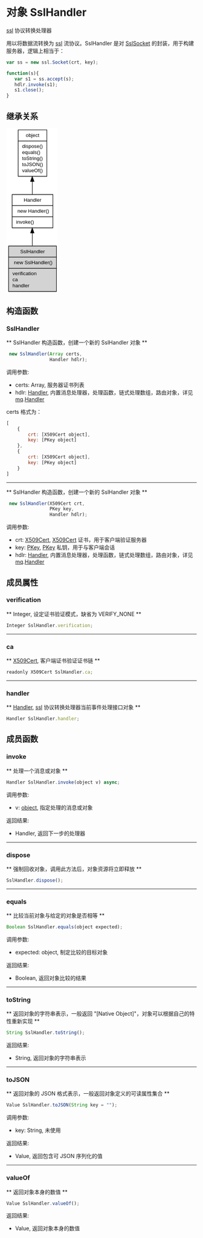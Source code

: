 # 对象 SslHandler
[ssl](../../module/ifs/ssl.md) 协议转换处理器

用以将数据流转换为 [ssl](../../module/ifs/ssl.md) 流协议。SslHandler 是对 [SslSocket](SslSocket.md) 的封装，用于构建服务器，逻辑上相当于：
```JavaScript
var ss = new ssl.Socket(crt, key);

function(s){
   var s1 = ss.accept(s);
   hdlr.invoke(s1);
   s1.close();
}
```

## 继承关系
<div class="inherits"><svg width="103pt" height="328pt" viewBox="0.00 0.00 103.00 328.00" xmlns="http://www.w3.org/2000/svg" xmlns:xlink="http://www.w3.org/1999/xlink">
<g id="graph0" class="graph" transform="scale(1 1) rotate(0) translate(4 324)">
<title>%0</title>
<polygon fill="#ffffff" stroke="transparent" points="-4,4 -4,-324 99,-324 99,4 -4,4"/>
<!-- object -->
<g id="node1" class="node">
<title>object</title>
<g id="a_node1"><a xlink:href="object.md" xlink:title="object">
<polygon fill="#ffffff" stroke="transparent" points="19,-228 19,-320 76,-320 76,-228 19,-228"/>
<polygon fill="none" stroke="#000000" points="19.5,-298 19.5,-320 76.5,-320 76.5,-298 19.5,-298"/>
<text text-anchor="start" x="34.6625" y="-306" font-family="Helvetica,sans-Serif" font-size="10.00" fill="#000000">object</text>
<polygon fill="none" stroke="#000000" points="19.5,-228 19.5,-298 76.5,-298 76.5,-228 19.5,-228"/>
<text text-anchor="start" x="24.5" y="-284" font-family="Helvetica,sans-Serif" font-size="10.00" fill="#000000"> dispose()</text>
<text text-anchor="start" x="24.5" y="-272" font-family="Helvetica,sans-Serif" font-size="10.00" fill="#000000"> equals()</text>
<text text-anchor="start" x="24.5" y="-260" font-family="Helvetica,sans-Serif" font-size="10.00" fill="#000000"> toString()</text>
<text text-anchor="start" x="24.5" y="-248" font-family="Helvetica,sans-Serif" font-size="10.00" fill="#000000"> toJSON()</text>
<text text-anchor="start" x="24.5" y="-236" font-family="Helvetica,sans-Serif" font-size="10.00" fill="#000000"> valueOf()</text>
</a>
</g>
</g>
<!-- Handler -->
<g id="node2" class="node">
<title>Handler</title>
<g id="a_node2"><a xlink:href="Handler.md" xlink:title="Handler">
<polygon fill="#ffffff" stroke="transparent" points="7,-126 7,-192 88,-192 88,-126 7,-126"/>
<polygon fill="none" stroke="#000000" points="7.5,-170 7.5,-192 88.5,-192 88.5,-170 7.5,-170"/>
<text text-anchor="start" x="30.4985" y="-178" font-family="Helvetica,sans-Serif" font-size="10.00" fill="#000000">Handler</text>
<polygon fill="none" stroke="#000000" points="7.5,-148 7.5,-170 88.5,-170 88.5,-148 7.5,-148"/>
<text text-anchor="start" x="12.5" y="-156" font-family="Helvetica,sans-Serif" font-size="10.00" fill="#000000">  new Handler()</text>
<polygon fill="none" stroke="#000000" points="7.5,-126 7.5,-148 88.5,-148 88.5,-126 7.5,-126"/>
<text text-anchor="start" x="12.5" y="-134" font-family="Helvetica,sans-Serif" font-size="10.00" fill="#000000"> invoke()</text>
</a>
</g>
</g>
<!-- object&#45;&gt;Handler -->
<g id="edge1" class="edge">
<title>object-&gt;Handler</title>
<path fill="none" stroke="#000000" d="M47.5,-217.6502C47.5,-208.8735 47.5,-200.0612 47.5,-192.0314"/>
<polygon fill="#000000" stroke="#000000" points="44.0001,-217.8877 47.5,-227.8877 51.0001,-217.8878 44.0001,-217.8877"/>
</g>
<!-- SslHandler -->
<g id="node3" class="node">
<title>SslHandler</title>
<g id="a_node3"><a xlink:title="SslHandler">
<polygon fill="#d3d3d3" stroke="transparent" points="0,0 0,-90 95,-90 95,0 0,0"/>
<polygon fill="none" stroke="#000000" points=".5,-68 .5,-90 95.5,-90 95.5,-68 .5,-68"/>
<text text-anchor="start" x="23.5545" y="-76" font-family="Helvetica,sans-Serif" font-size="10.00" fill="#000000">SslHandler</text>
<polygon fill="none" stroke="#000000" points=".5,-46 .5,-68 95.5,-68 95.5,-46 .5,-46"/>
<text text-anchor="start" x="5.5" y="-54" font-family="Helvetica,sans-Serif" font-size="10.00" fill="#000000">  new SslHandler()</text>
<polygon fill="none" stroke="#000000" points=".5,0 .5,-46 95.5,-46 95.5,0 .5,0"/>
<text text-anchor="start" x="5.5" y="-32" font-family="Helvetica,sans-Serif" font-size="10.00" fill="#000000"> verification</text>
<text text-anchor="start" x="5.5" y="-20" font-family="Helvetica,sans-Serif" font-size="10.00" fill="#000000"> ca</text>
<text text-anchor="start" x="5.5" y="-8" font-family="Helvetica,sans-Serif" font-size="10.00" fill="#000000"> handler</text>
</a>
</g>
</g>
<!-- Handler&#45;&gt;SslHandler -->
<g id="edge2" class="edge">
<title>Handler-&gt;SslHandler</title>
<path fill="none" stroke="#000000" d="M47.5,-115.5605C47.5,-107.3264 47.5,-98.6915 47.5,-90.3987"/>
<polygon fill="#000000" stroke="#000000" points="44.0001,-115.72 47.5,-125.72 51.0001,-115.7201 44.0001,-115.72"/>
</g>
</g>
</svg></div>

## 构造函数
        
### SslHandler
** SslHandler 构造函数，创建一个新的 SslHandler 对象 **
```JavaScript
 new SslHandler(Array certs,
                Handler hdlr);
```

调用参数:
* certs: Array, 服务器证书列表
* hdlr: [Handler](Handler.md), 内置消息处理器，处理函数，链式处理数组，路由对象，详见 [mq](../../module/ifs/mq.md).[Handler](Handler.md)

certs 格式为：
```JavaScript
[
    {
        crt: [X509Cert object],
        key: [PKey object]
    },
    {
        crt: [X509Cert object],
        key: [PKey object]
    }
]
```

--------------------------
** SslHandler 构造函数，创建一个新的 SslHandler 对象 **
```JavaScript
 new SslHandler(X509Cert crt,
                PKey key,
                Handler hdlr);
```

调用参数:
* crt: [X509Cert](X509Cert.md), [X509Cert](X509Cert.md) 证书，用于客户端验证服务器
* key: [PKey](PKey.md), [PKey](PKey.md) 私钥，用于与客户端会话
* hdlr: [Handler](Handler.md), 内置消息处理器，处理函数，链式处理数组，路由对象，详见 [mq](../../module/ifs/mq.md).[Handler](Handler.md)

## 成员属性
        
### verification
** Integer, 设定证书验证模式，缺省为 VERIFY_NONE **
```JavaScript
Integer SslHandler.verification;
```

--------------------------
### ca
** [X509Cert](X509Cert.md), 客户端证书验证证书链 **
```JavaScript
readonly X509Cert SslHandler.ca;
```

--------------------------
### handler
** [Handler](Handler.md), [ssl](../../module/ifs/ssl.md) 协议转换处理器当前事件处理接口对象 **
```JavaScript
Handler SslHandler.handler;
```

## 成员函数
        
### invoke
** 处理一个消息或对象 **
```JavaScript
Handler SslHandler.invoke(object v) async;
```

调用参数:
* v: [object](object.md), 指定处理的消息或对象

返回结果:
* Handler, 返回下一步的处理器

--------------------------
### dispose
** 强制回收对象，调用此方法后，对象资源将立即释放 **
```JavaScript
SslHandler.dispose();
```

--------------------------
### equals
** 比较当前对象与给定的对象是否相等 **
```JavaScript
Boolean SslHandler.equals(object expected);
```

调用参数:
* expected: object, 制定比较的目标对象

返回结果:
* Boolean, 返回对象比较的结果

--------------------------
### toString
** 返回对象的字符串表示，一般返回 "[Native Object]"，对象可以根据自己的特性重新实现 **
```JavaScript
String SslHandler.toString();
```

返回结果:
* String, 返回对象的字符串表示

--------------------------
### toJSON
** 返回对象的 JSON 格式表示，一般返回对象定义的可读属性集合 **
```JavaScript
Value SslHandler.toJSON(String key = "");
```

调用参数:
* key: String, 未使用

返回结果:
* Value, 返回包含可 JSON 序列化的值

--------------------------
### valueOf
** 返回对象本身的数值 **
```JavaScript
Value SslHandler.valueOf();
```

返回结果:
* Value, 返回对象本身的数值

